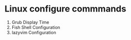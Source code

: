 # Linux  configure  commmands

1. Grub Display Time
2. Fish Shell Configuration
3. lazyvim Configuration
